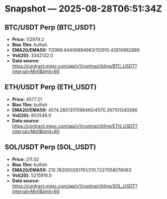 # Snapshot — 2025-08-28T06:51:34Z

## BTC/USDT Perp (BTC_USDT)
- **Price:** 112979.2
- **Bias 15m:** bullish
- **EMA20/EMA50:** 112966.94409894983/112910.42610862889
- **Vol(20):** 3342132.0
- **Data source:** https://contract.mexc.com/api/v1/contract/kline/BTC_USDT?interval=Min1&limit=60

## ETH/USDT Perp (ETH_USDT)
- **Price:** 4577.21
- **Bias 15m:** bullish
- **EMA20/EMA50:** 4574.2801317098465/4570.267101340286
- **Vol(20):** 902546.0
- **Data source:** https://contract.mexc.com/api/v1/contract/kline/ETH_USDT?interval=Min1&limit=60

## SOL/USDT Perp (SOL_USDT)
- **Price:** 211.02
- **Bias 15m:** bullish
- **EMA20/EMA50:** 210.782000281761/210.7227058078063
- **Vol(20):** 5215916.0
- **Data source:** https://contract.mexc.com/api/v1/contract/kline/SOL_USDT?interval=Min1&limit=60
